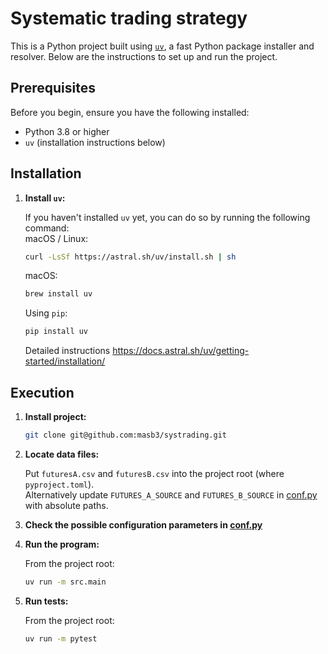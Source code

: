 # Systematic trading strategy

This is a Python project built using [`uv`](https://docs.astral.sh/uv/), a fast Python package installer and resolver. Below are the instructions to set up and run the project.

## Prerequisites

Before you begin, ensure you have the following installed:

- Python 3.8 or higher
- `uv` (installation instructions below)

## Installation

1. **Install `uv`:**

   If you haven't installed `uv` yet, you can do so by running the following command:  
   macOS / Linux:
   ```bash
   curl -LsSf https://astral.sh/uv/install.sh | sh
   ```
   macOS:
   ```bash
   brew install uv
   ```
   Using `pip`:
   ```bash
   pip install uv
   ```
   Detailed instructions https://docs.astral.sh/uv/getting-started/installation/

## Execution

1. **Install project:**  
   ```bash
   git clone git@github.com:masb3/systrading.git
   ```
   
2. **Locate data files:**  

   Put `futuresA.csv` and `futuresB.csv` into the project root (where `pyproject.toml`).  
   Alternatively update `FUTURES_A_SOURCE` and `FUTURES_B_SOURCE` in [conf.py](https://github.com/masb3/systrading/blob/main/src/conf.py)
   with absolute paths.  

3. **Check the possible configuration parameters in [conf.py](https://github.com/masb3/systrading/blob/main/src/conf.py)**  

4. **Run the program:**  

   From the project root:
   ```bash
   uv run -m src.main
   ```

5. **Run tests:**

   From the project root:
   ```bash
   uv run -m pytest
   ```
